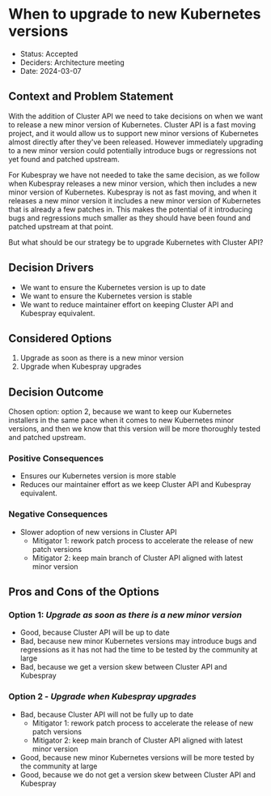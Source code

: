 # When to upgrade to new Kubernetes versions

- Status: Accepted
- Deciders: Architecture meeting
- Date: 2024-03-07

## Context and Problem Statement

With the addition of Cluster API we need to take decisions on when we want to release a new minor version of Kubernetes.
Cluster API is a fast moving project, and it would allow us to support new minor versions of Kubernetes almost directly after they've been released.
However immediately upgrading to a new minor version could potentially introduce bugs or regressions not yet found and patched upstream.

For Kubespray we have not needed to take the same decision, as we follow when Kubespray releases a new minor version, which then includes a new minor version of Kubernetes.
Kubespray is not as fast moving, and when it releases a new minor version it includes a new minor version of Kubernetes that is already a few patches in.
This makes the potential of it introducing bugs and regressions much smaller as they should have been found and patched upstream at that point.

But what should be our strategy be to upgrade Kubernetes with Cluster API?

## Decision Drivers <!-- optional -->

- We want to ensure the Kubernetes version is up to date
- We want to ensure the Kubernetes version is stable
- We want to reduce maintainer effort on keeping Cluster API and Kubespray equivalent.

## Considered Options

1. Upgrade as soon as there is a new minor version
1. Upgrade when Kubespray upgrades

## Decision Outcome

Chosen option: option 2, because we want to keep our Kubernetes installers in the same pace when it comes to new Kubernetes minor versions, and then we know that this version will be more thoroughly tested and patched upstream.

### Positive Consequences <!-- optional -->

- Ensures our Kubernetes version is more stable
- Reduces our maintainer effort as we keep Cluster API and Kubespray equivalent.

### Negative Consequences <!-- optional -->

- Slower adoption of new versions in Cluster API
    - Mitigator 1: rework patch process to accelerate the release of new patch versions
    - Mitigator 2: keep main branch of Cluster API aligned with latest minor version

## Pros and Cons of the Options <!-- optional -->

### Option 1: _Upgrade as soon as there is a new minor version_

- Good, because Cluster API will be up to date
- Bad, because new minor Kubernetes versions may introduce bugs and regressions as it has not had the time to be tested by the community at large
- Bad, because we get a version skew between Cluster API and Kubespray

### Option 2 - _Upgrade when Kubespray upgrades_

- Bad, because Cluster API will not be fully up to date
    - Mitigator 1: rework patch process to accelerate the release of new patch versions
    - Mitigator 2: keep main branch of Cluster API aligned with latest minor version
- Good, because new minor Kubernetes versions will be more tested by the community at large
- Good, because we do not get a version skew between Cluster API and Kubespray

